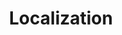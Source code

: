 ---
layout: pattern.njk
tags: 
    - maps_components_de
key: localization-maps_de
title: Localization
parent: basics-maps_de
image: maps/overview/localization.webp
keywords: logo, brand, signet, pleitegeier
order: 40
---